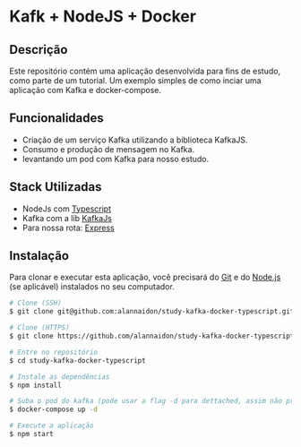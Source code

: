 # Kafk + NodeJS + Docker

## Descrição

Este repositório contém uma aplicação desenvolvida para fins de estudo, como parte de um tutorial.
Um exemplo simples de como inciar uma aplicação com Kafka e docker-compose.

## Funcionalidades

- Criação de um serviço Kafka utilizando a biblioteca KafkaJS.
- Consumo e produção de mensagem no Kafka.
- levantando um pod com Kafka para nosso estudo.

## Stack Utilizadas

- NodeJs com [Typescript](https://www.npmjs.com/package/typescript)
- Kafka com a lib [KafkaJs](https://www.npmjs.com/package/kafkajs)
- Para nossa rota: [Express](https://www.npmjs.com/package/express)

## Instalação

Para clonar e executar esta aplicação, você precisará do [Git](https://git-scm.com) e do [Node.js](https://nodejs.org) (se aplicável) instalados no seu computador.

```bash
# Clone (SSH)
$ git clone git@github.com:alannaidon/study-kafka-docker-typescript.git

# Clone (HTTPS)
$ git clone https://github.com/alannaidon/study-kafka-docker-typescript.git

# Entre no repositório
$ cd study-kafka-docker-typescript

# Instale as dependências
$ npm install

# Suba o pod do kafka (pode usar a flag -d para dettached, assim não prende o teu terminal)
$ docker-compose up -d

# Execute a aplicação
$ npm start
